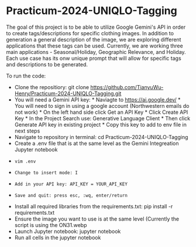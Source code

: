 # Practicum-2024-UNIQLO-Tagging

The goal of this project is to be able to utilize Google Gemini's API in order to create tags/descriptions for specific clothing images. In addition to generation a general description of the image, we are exploring different applications that these tags can be used. Currently, we are working three main applications - Seasonal/Holiday, Geographic Relevance, and Holiday. Each use case has its onw unique prompt that will allow for specific tags and descriptions to be generated. 

To run the code:
 * Clone the repositiory: git clone https://github.com/TianyuWu-Henry/Practicum-2024-UNIQLO-Tagging.git
 * You will need a Gemini API key:
        * Naviagte to https://ai.google.dev/
        * You will need to sign in using a google account (Northwestern emails do not work)
        * On the left hand side click Get an API Key
        * Click Create API Key
        * In the Project Search use: Generative Language Client
        * Then click Generate API key in existing project
        * Copy this key to add to env file in next steps 
 * Navigate to repository in terminal: cd Practicum-2024-UNIQLO-Tagging
 * Create a .env file that is at the same level as the Gemini Integreation Jupyter notebook
 *     vim .env
 *     Change to insert mode: I 
 *     Add in your API key: API_KEY = YOUR_API_KEY
 *     Save and quit: press esc, :wq, enter/return
  
 * Install all required libraries from the requirements.txt: pip install -r requirements.txt
 * Ensure the image you want to use is at the same level (Currently the script is using the ON31.webp
 * Launch Jupyter notebook: jupyter notebook
 * Run all cells in the jupyter notebook 
